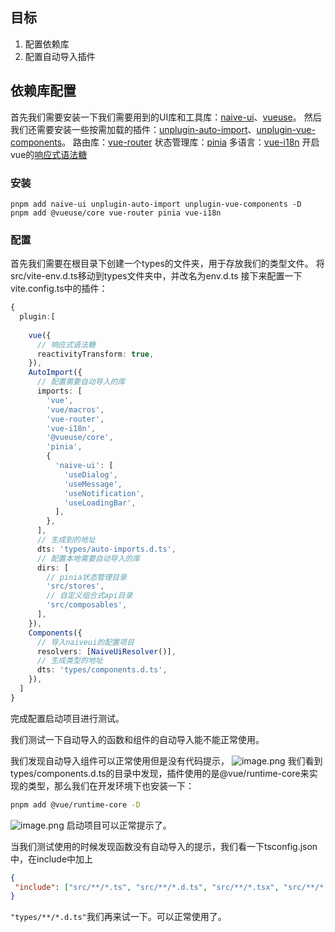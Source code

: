 ## 目标
1. 配置依赖库
2. 配置自动导入插件
## 依赖库配置
首先我们需要安装一下我们需要用到的UI库和工具库：[naive-ui](https://www.naiveui.com/zh-CN/os-theme)、[vueuse](https://vueuse.org/)。
然后我们还需要安装一些按需加载的插件：[unplugin-auto-import](https://github.com/antfu/unplugin-auto-import)、[unplugin-vue-components](https://github.com/antfu/unplugin-vue-components)。
路由库：[vue-router](https://router.vuejs.org/zh/introduction.html)
状态管理库：[pinia](https://pinia.vuejs.org/)
多语言：[vue-i18n](https://vue-i18n.intlify.dev/)
开启vue的[响应式语法糖](https://cn.vuejs.org/guide/extras/reactivity-transform.html#refs-vs-reactive-variables)
### 安装
```shell
pnpm add naive-ui unplugin-auto-import unplugin-vue-components -D
pnpm add @vueuse/core vue-router pinia vue-i18n

```
### 配置
首先我们需要在根目录下创建一个types的文件夹，用于存放我们的类型文件。
将src/vite-env.d.ts移动到types文件夹中，并改名为env.d.ts
接下来配置一下vite.config.ts中的插件：

```typescript
{
  plugin:[
    
    vue({
      // 响应式语法糖
      reactivityTransform: true,
    }),
    AutoImport({
      // 配置需要自动导入的库
      imports: [
        'vue',
        'vue/macros',
        'vue-router',
        'vue-i18n',
        '@vueuse/core',
        'pinia',
        {
          'naive-ui': [
            'useDialog',
            'useMessage',
            'useNotification',
            'useLoadingBar',
          ],
        },
      ],
      // 生成到的地址
      dts: 'types/auto-imports.d.ts',
      // 配置本地需要自动导入的库
      dirs: [
        // pinia状态管理目录
        'src/stores',
        // 自定义组合式api目录
        'src/composables',
      ],
    }),
    Components({
      // 导入naiveui的配置项目
      resolvers: [NaiveUiResolver()],
      // 生成类型的地址
      dts: 'types/components.d.ts',
    }),
  ]
}
```
完成配置启动项目进行测试。

我们测试一下自动导入的函数和组件的自动导入能不能正常使用。

我们发现自动导入组件可以正常使用但是没有代码提示，
![image.png](https://cdn.nlark.com/yuque/0/2022/png/10377041/1667778607785-9a6a3184-58db-498c-bae3-388f87e28f5b.png#clientId=u6ecc8eb3-54c7-4&from=paste&height=201&id=u3f2d3be8&name=image.png&originHeight=201&originWidth=517&originalType=binary&ratio=1&rotation=0&showTitle=false&size=34378&status=done&style=none&taskId=uebf23678-a98b-4779-b65d-e64567586c5&title=&width=517)
我们看到types/components.d.ts的目录中发现，插件使用的是@vue/runtime-core来实现的类型，那么我们在开发环境下也安装一下：

```bash
pnpm add @vue/runtime-core -D
```
![image.png](https://cdn.nlark.com/yuque/0/2022/png/10377041/1667778640792-6985ac06-3d20-4384-b800-d2bbacf09f0d.png#clientId=u6ecc8eb3-54c7-4&from=paste&height=119&id=u7a8aa5dc&name=image.png&originHeight=119&originWidth=417&originalType=binary&ratio=1&rotation=0&showTitle=false&size=12534&status=done&style=none&taskId=u65035269-b457-42eb-b2c1-b65e981ffe1&title=&width=417)
启动项目可以正常提示了。

当我们测试使用的时候发现函数没有自动导入的提示，我们看一下tsconfig.json中，在include中加上
```json
{
 "include": ["src/**/*.ts", "src/**/*.d.ts", "src/**/*.tsx", "src/**/*.vue","types/**/*.d.ts"],
}
```
`"types/**/*.d.ts"`我们再来试一下。可以正常使用了。
